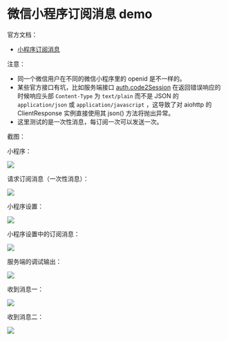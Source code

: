 # 微信小程序订阅消息 demo

官方文档：

* [小程序订阅消息](https://developers.weixin.qq.com/miniprogram/dev/framework/open-ability/subscribe-message.html)

注意：

* 同一个微信用户在不同的微信小程序里的 openid 是不一样的。
* 某些官方接口有坑，比如服务端接口 [auth.code2Session](https://developers.weixin.qq.com/miniprogram/dev/api-backend/open-api/login/auth.code2Session.html) 在返回错误响应的时候响应头部 `Content-Type` 为 `text/plain` 而不是 JSON 的 `application/json` 或 `application/javascript` ，这导致了对 aiohttp 的 ClientResponse 实例直接使用其 json() 方法将抛出异常。
* 这里测试的是一次性消息，每订阅一次可以发送一次。

截图：

小程序：

![](assets/wxapp.jpg)

请求订阅消息（一次性消息）：

![](assets/wxapp-request-subscribe-messages.jpg)

小程序设置：

![](assets/wxapp-settings.jpg)

小程序设置中的订阅消息：

![](assets/wxapp-settings-message-subscriptions.jpg)

服务端的调试输出：

![](assets/server-output.png)

收到消息一：

![](assets/wxapp-received-messages-1.jpg)

收到消息二：

![](assets/wxapp-received-messages-2.jpg)

